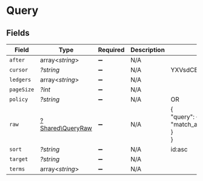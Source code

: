 # Query


## Fields

| Field                                               | Type                                                | Required                                            | Description                                         | Example                                             |
| --------------------------------------------------- | --------------------------------------------------- | --------------------------------------------------- | --------------------------------------------------- | --------------------------------------------------- |
| `after`                                             | array<*string*>                                     | :heavy_minus_sign:                                  | N/A                                                 |                                                     |
| `cursor`                                            | *?string*                                           | :heavy_minus_sign:                                  | N/A                                                 | YXVsdCBhbmQgYSBtYXhpbXVtIG1heF9yZXN1bHRzLol=        |
| `ledgers`                                           | array<*string*>                                     | :heavy_minus_sign:                                  | N/A                                                 |                                                     |
| `pageSize`                                          | *?int*                                              | :heavy_minus_sign:                                  | N/A                                                 |                                                     |
| `policy`                                            | *?string*                                           | :heavy_minus_sign:                                  | N/A                                                 | OR                                                  |
| `raw`                                               | [?Shared\QueryRaw](../../Models/Shared/QueryRaw.md) | :heavy_minus_sign:                                  | N/A                                                 | {<br/>"query": {<br/>"match_all": {}<br/>}<br/>}    |
| `sort`                                              | *?string*                                           | :heavy_minus_sign:                                  | N/A                                                 | id:asc                                              |
| `target`                                            | *?string*                                           | :heavy_minus_sign:                                  | N/A                                                 |                                                     |
| `terms`                                             | array<*string*>                                     | :heavy_minus_sign:                                  | N/A                                                 |                                                     |
